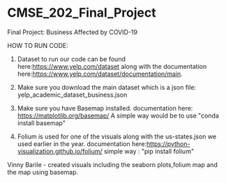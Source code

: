 # CMSE_202_Final_Project

Final Project: Business Affected by COVID-19

HOW TO RUN CODE:

1. Dataset to run our code can be found here:https://www.yelp.com/dataset along with the documentation here:https://www.yelp.com/dataset/documentation/main.

2. Make sure you download the main dataset which is a json file: yelp_academic_dataset_business.json

3. Make sure you have Basemap installed.
documentation here: https://matplotlib.org/basemap/
A simple way would be to use  "conda install basemap"

4. Folium is used for one of the visuals along with the us-states.json we used earlier in the year.
documentation here:https://python-visualization.github.io/folium/
simple way : "pip install folium"



Vinny Barile - created visuals including the seaborn plots,folium map and the map using basemap.